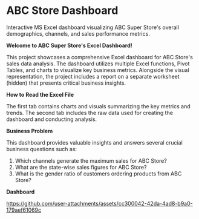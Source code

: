 # ABC Store Dashboard
Interactive MS Excel dashboard visualizing ABC Super Store's overall demographics, channels, and sales performance metrics.

**Welcome to ABC Super Store's Excel Dashboard!**

This project showcases a comprehensive Excel dashboard for ABC Store's sales data analysis. The dashboard utilizes multiple Excel functions, Pivot Tables, and charts to visualize key business metrics. Alongside the visual representation, the project includes a report on a separate worksheet (hidden) that presents critical business insights.

**How to Read the Excel File**

The first tab contains charts and visuals summarizing the key metrics and trends. The second tab includes the raw data used for creating the dashboard and conducting analysis.

**Business Problem**

This dashboard provides valuable insights and answers several crucial business questions such as:

1. Which channels generate the maximum sales for ABC Store?
2. What are the state-wise sales figures for ABC Store?
3. What is the gender ratio of customers ordering products from ABC Store?

**Dashboard**

https://github.com/user-attachments/assets/cc300042-42da-4ad8-b9a0-179aef61069c
